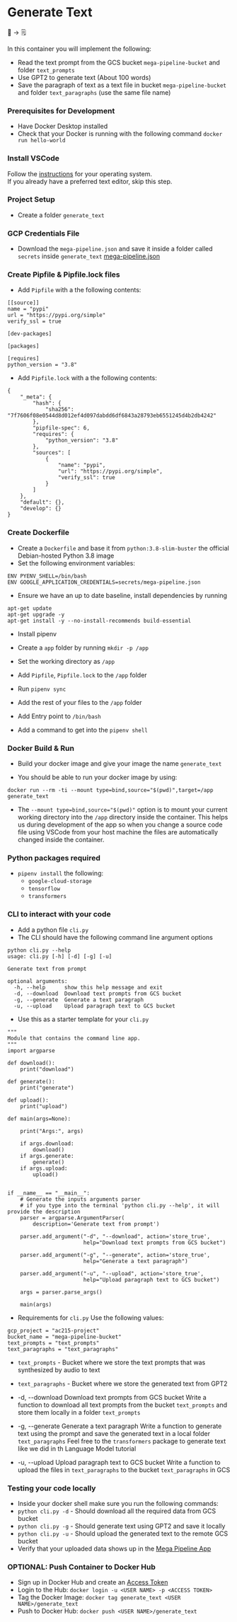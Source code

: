 # Generate Text

📝 &rightarrow; 🗒️ 

In this container you will implement the following:
* Read the text prompt from the GCS bucket `mega-pipeline-bucket` and folder `text_prompts`
* Use GPT2 to generate text (About 100 words)
* Save the paragraph of text as a text file in bucket `mega-pipeline-bucket` and folder `text_paragraphs` (use the same file name)

### Prerequisites for Development
* Have Docker Desktop installed
* Check that your Docker is running with the following command
`docker run hello-world`
### Install VSCode  
Follow the [instructions](https://code.visualstudio.com/download) for your operating system.  
If you already have a preferred text editor, skip this step.  

### Project Setup

* Create a folder `generate_text`

### GCP Credentials File
* Download the `mega-pipeline.json` and save it inside a folder called `secrets` inside `generate_text`
<a href="" download="https://static.us.edusercontent.com/files/Xdc8fhBM7b703yPPV1B5xtBN">mega-pipeline.json</a>

### Create Pipfile & Pipfile.lock files
* Add `Pipfile` with a the following contents:
```
[[source]]
name = "pypi"
url = "https://pypi.org/simple"
verify_ssl = true

[dev-packages]

[packages]

[requires]
python_version = "3.8"
```

* Add `Pipfile.lock` with a the following contents:
```
{
    "_meta": {
        "hash": {
            "sha256": "7f7606f08e0544d8d012ef4d097dabdd6df6843a28793eb6551245d4b2db4242"
        },
        "pipfile-spec": 6,
        "requires": {
            "python_version": "3.8"
        },
        "sources": [
            {
                "name": "pypi",
                "url": "https://pypi.org/simple",
                "verify_ssl": true
            }
        ]
    },
    "default": {},
    "develop": {}
}
```

### Create Dockerfile
* Create a `Dockerfile` and base it from `python:3.8-slim-buster` the official Debian-hosted Python 3.8 image
* Set the following environment variables:
```
ENV PYENV_SHELL=/bin/bash
ENV GOOGLE_APPLICATION_CREDENTIALS=secrets/mega-pipeline.json
```

* Ensure we have an up to date baseline, install dependencies by running
```
apt-get update
apt-get upgrade -y
apt-get install -y --no-install-recommends build-essential
```

* Install pipenv
* Create a `app` folder by running `mkdir -p /app`

* Set the working directory as `/app`
* Add `Pipfile`, `Pipfile.lock` to the `/app` folder
* Run `pipenv sync`

* Add the rest of your files to the `/app` folder
* Add Entry point to `/bin/bash`
* Add a command to get into the `pipenv shell`


### Docker Build & Run
* Build your docker image and give your image the name `generate_text`

* You should be able to run your docker image by using:
```
docker run --rm -ti --mount type=bind,source="$(pwd)",target=/app generate_text
```
* The `--mount type=bind,source="$(pwd)"` option is to mount your current working directory into the `/app` directory inside the container. This helps us during development of the app so when you change a source code file using VSCode from your host machine the files are automatically changed inside the container.

### Python packages required
* `pipenv install` the following:
  - `google-cloud-storage`
  - `tensorflow`
  - `transformers`

### CLI to interact with your code
* Add a python file `cli.py`
* The CLI should have the following command line argument options
```
python cli.py --help
usage: cli.py [-h] [-d] [-g] [-u]

Generate text from prompt

optional arguments:
  -h, --help      show this help message and exit
  -d, --download  Download text prompts from GCS bucket
  -g, --generate  Generate a text paragraph
  -u, --upload    Upload paragraph text to GCS bucket
```

* Use this as a starter template for your `cli.py`
```
"""
Module that contains the command line app.
"""
import argparse

def download():
    print("download")

def generate():
    print("generate")

def upload():
    print("upload")

def main(args=None):

    print("Args:", args)

    if args.download:
        download()
    if args.generate:
        generate()
    if args.upload:
        upload()


if __name__ == "__main__":
    # Generate the inputs arguments parser
    # if you type into the terminal 'python cli.py --help', it will provide the description
    parser = argparse.ArgumentParser(
        description='Generate text from prompt')

    parser.add_argument("-d", "--download", action='store_true',
                        help="Download text prompts from GCS bucket")

    parser.add_argument("-g", "--generate", action='store_true',
                        help="Generate a text paragraph")

    parser.add_argument("-u", "--upload", action='store_true',
                        help="Upload paragraph text to GCS bucket")

    args = parser.parse_args()

    main(args)
```

* Requirements for `cli.py`
Use the following values:
```
gcp_project = "ac215-project"
bucket_name = "mega-pipeline-bucket"
text_prompts = "text_prompts"
text_paragraphs = "text_paragraphs"
```

* `text_prompts` - Bucket where we store the text prompts that was synthesized by audio to text
* `text_paragraphs` - Bucket where we store the generated text from GPT2

* -d, --download    Download text prompts from GCS bucket
Write a function to download all text prompts from the bucket `text_prompts` and store them locally in a folder `text_prompts`

* -g, --generate  Generate a text paragraph
Write a function to generate text using the prompt and save the generated text in a local folder `text_paragraphs`
Feel free to the `transformers` package to generate text like we did in th Language Model tutorial

* -u, --upload      Upload paragraph text to GCS bucket
Write a function to upload the files in `text_paragraphs` to the bucket `text_paragraphs` in GCS

### Testing your code locally
* Inside your docker shell make sure you run the following commands:
* `python cli.py -d` - Should download all the required data from GCS bucket
* `python cli.py -g` - Should generate text using GPT2 and save it locally
* `python cli.py -u` - Should upload the generated text to the remote GCS bucket
* Verify that your uploaded data shows up in the [Mega Pipeline App](https://ac215-mega-pipeline.dlops.io/)

### OPTIONAL: Push Container to Docker Hub
* Sign up in Docker Hub and create an [Access Token](https://hub.docker.com/settings/security)
* Login to the Hub: `docker login -u <USER NAME> -p <ACCESS TOKEN>`
* Tag the Docker Image: `docker tag generate_text <USER NAME>/generate_text`
* Push to Docker Hub: `docker push <USER NAME>/generate_text`
